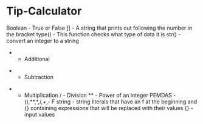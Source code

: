 # Tip-Calculator
Boolean - True or False
[] - A string that prints out following the number in the bracket
type() - This function checks what type of data it is
str() - convert an integer to a string
+ - Additional
- - Subtraction
* - Multiplication
/ - Division
** - Power of an integer
PEMDAS - (),**,*,/,+,-
F string - string literals that have an f at the beginning and {} containing expressions that will be replaced with their values
{} - input values
